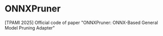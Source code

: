 # ONNXPruner
[TPAMI 2025] Official code of paper "ONNXPruner: ONNX-Based General Model Pruning Adapter"
